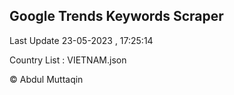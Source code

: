 

## Google Trends Keywords Scraper 
 
Last Update 23-05-2023 , 17:25:14

Country List :
VIETNAM.json



© Abdul Muttaqin 
